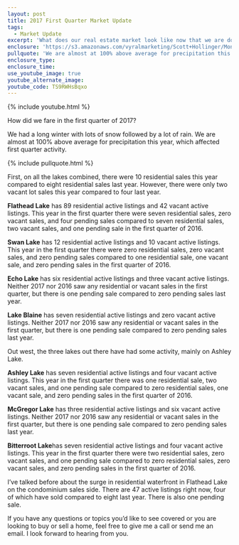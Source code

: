 ```yaml
---
layout: post
title: 2017 First Quarter Market Update
tags:
  - Market Update
excerpt: 'What does our real estate market look like now that we are done with the first quarter? I’ll go over some numbers from this year and compare to 2016 to give you an idea of what’s changed and what has stayed the same. We’ve had quite a bit of precipitation this year which played a huge part on the first quarter numbers. Luckily, I am quite confident we are in a position for a great second quarter. To get all the details and see what’s going on with real estate in your area, watch this short video.'
enclosure: 'https://s3.amazonaws.com/vyralmarketing/Scott+Hollinger/Montana+Real+Estate++The+Hollinger+Team+First+quarter+market+update+2017.mp4'
pullquote: 'We are almost at 100% above average for precipitation this year, which affected first quarter activity.'
enclosure_type:
enclosure_time:
use_youtube_image: true
youtube_alternate_image:
youtube_code: TS9RWHsBqxo
---
```



{% include youtube.html %}

How did we fare in the first quarter of 2017?

We had a long winter with lots of snow followed by a lot of rain. We are almost at 100% above average for precipitation this year, which affected first quarter activity.

{% include pullquote.html %}

First, on all the lakes combined, there were 10 residential sales this year compared to eight residential sales last year. However, there were only two vacant lot sales this year compared to four last year.

**Flathead Lake** has 89 residential active listings and 42 vacant active listings. This year in the first quarter there were seven residential sales, zero vacant sales, and four pending sales compared to seven residential sales, two vacant sales, and one pending sale in the first quarter of 2016.

**Swan Lake** has 12 residential active listings and 10 vacant active listings. This year in the first quarter there were zero residential sales, zero vacant sales, and zero pending sales compared to one residential sale, one vacant sale, and zero pending sales in the first quarter of 2016.

**Echo Lake** has six residential active listings and three vacant active listings. Neither 2017 nor 2016 saw any residential or vacant sales in the first quarter, but there is one pending sale compared to zero pending sales last year.

**Lake Blaine** has seven residential active listings and zero vacant active listings. Neither 2017 nor 2016 saw any residential or vacant sales in the first quarter, but there is one pending sale compared to zero pending sales last year.

Out west, the three lakes out there have had some activity, mainly on Ashley Lake.

**Ashley Lake** has seven residential active listings and four vacant active listings. This year in the first quarter there was one residential sale, two vacant sales, and one pending sale compared to zero residential sales, one vacant sale, and zero pending sales in the first quarter of 2016.

**McGregor Lake** has three residential active listings and six vacant active listings. Neither 2017 nor 2016 saw any residential or vacant sales in the first quarter, but there is one pending sale compared to zero pending sales last year.

**Bitterroot Lake**has seven residential active listings and four vacant active listings. This year in the first quarter there were two residential sales, zero vacant sales, and one pending sale compared to zero residential sales, zero vacant sales, and zero pending sales in the first quarter of 2016.

I’ve talked before about the surge in residential waterfront in Flathead Lake on the condominium sales side. There are 47 active listings right now, four of which have sold compared to eight last year. There is also one pending sale.

If you have any questions or topics you’d like to see covered or you are looking to buy or sell a home, feel free to give me a call or send me an email. I look forward to hearing from you.